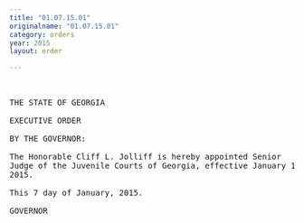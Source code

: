 ```yaml
---
title: "01.07.15.01"
originalname: "01.07.15.01"
category: orders
year: 2015
layout: order

---
```

<pre>
 

THE STATE OF GEORGIA

EXECUTIVE ORDER

BY THE GOVERNOR:

The Honorable Cliff L. Jolliff is hereby appointed Senior
Judge of the Juvenile Courts of Georgia, effective January 1,
2015.

This 7 day of January, 2015.

GOVERNOR

</pre>
